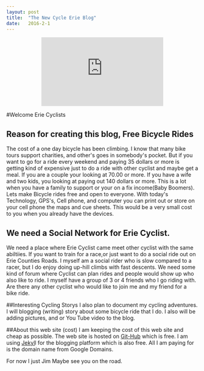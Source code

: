 ```yaml
---
layout: post
title:  "The New Cycle Erie Blog"
date:   2016-2-1
---
```



<center><iframe src="https://onedrive.live.com/embed?cid=5F2539542290EC54&resid=5F2539542290EC54%21177&authkey=AGc22PatU-fIwLA" width="320" height="180" frameborder="0" scrolling="no"></iframe></center>


#Welcome Erie Cyclists
## Reason for creating this blog, Free Bicycle Rides
The cost of a one day bicycle has been climbing. I know that many bike tours support charities, and other's goes in somebody's pocket. But if you want to go for a ride every weekend and paying 35 dollars or more is getting kind of expensive just to do a ride with other cyclist and maybe get a meal. If you are a couple your looking at 70.00 or more. If you have a wife and  two kids, you looking at paying out 140 dollars or more. This is a lot when you have a family to support or your on a fix income(Baby Boomers). Lets make Bicycle rides free and open to everyone.
With today's Technology, GPS's, Cell phone, and computer you can print out or store on your cell phone the maps and cue sheets. This would be a very small cost to you when you already have the devices.

## We need a Social Network for Erie Cyclist.
We need a place where Erie Cyclist came meet other cyclist with the same abiltiies. If you want to train for a race,or just want to do a social ride out on Erie Counties Roads. I myself am a social rider who is slow compared to a racer, but I do enjoy  doing up-hill climbs with fast descents. We need some kind of forum where Cyclist can plan rides and  people would show up who also like to ride.
I myself have a group of 3 or 4 friends who I go riding with. Are there any other cyclist who would like to join me and my friend for a bike ride.

##Interesting Cycling Storys
I also plan to  document my cycling adventures. I will blogging (writing) story about some bicycle ride that I do. I also will be adding pictures, and or You Tube video to the blog.

##About this web site (cost)
I am keeping the cost of this web site and cheap as possible. The web site is hosted on [Git-Hub](https://github.com/) which is free.
I am using [Jekyl](https://jekyllrb.com/)l for the blogging platform which is also free. All I am paying for is the domain name from Google Domains.

For now I just Jim
Maybe see you on the road.
